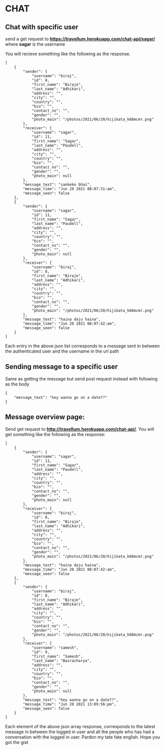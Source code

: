 # CHAT
## Chat with specific user 
send a get request to **https://travellum.herokuapp.com/chat-api/sagar/** where **sagar** is the username

You will recieve something like the following as the response. 
```
[
    {
        "sender": {
            "username": "biraj",
            "id": 8,
            "first_name": "Biraje",
            "last_name": "Adhikari",
            "address": "",
            "city": "",
            "country": "",
            "bio": "",
            "contact_no": "",
            "gender": "",
            "photo_main": "/photos/2021/06/20/hijikata_k68mcmr.png"
        },
        "receiver": {
            "username": "sagar",
            "id": 11,
            "first_name": "Sagar",
            "last_name": "Paudell",
            "address": "",
            "city": "",
            "country": "",
            "bio": "",
            "contact_no": "",
            "gender": "",
            "photo_main": null
        },
        "message_text": "sankeko bhai",
        "message_time": "Jun 20 2021 08:07:31:am",
        "message_seen": false
    },
    {
        "sender": {
            "username": "sagar",
            "id": 11,
            "first_name": "Sagar",
            "last_name": "Paudell",
            "address": "",
            "city": "",
            "country": "",
            "bio": "",
            "contact_no": "",
            "gender": "",
            "photo_main": null
        },
        "receiver": {
            "username": "biraj",
            "id": 8,
            "first_name": "Biraje",
            "last_name": "Adhikari",
            "address": "",
            "city": "",
            "country": "",
            "bio": "",
            "contact_no": "",
            "gender": "",
            "photo_main": "/photos/2021/06/20/hijikata_k68mcmr.png"
        },
        "message_text": "haina daju haina",
        "message_time": "Jun 20 2021 08:07:42:am",
        "message_seen": false
    }
]
```
Each entry in the above json list corresponds to a message sent in between 
the authenticated user and the username in the url path

## Sending message to a specific user
Same as getting the message but send post request instead with following as the body
```
{
    "message_text": "hey wanna go on a date??"
}

```

## Message overview page:
Send get request to **http://travellum.herokuapp.com/chat-api/**. You will get
something like the following as the response:
```
[
    {
        "sender": {
            "username": "sagar",
            "id": 11,
            "first_name": "Sagar",
            "last_name": "Paudell",
            "address": "",
            "city": "",
            "country": "",
            "bio": "",
            "contact_no": "",
            "gender": "",
            "photo_main": null
        },
        "receiver": {
            "username": "biraj",
            "id": 8,
            "first_name": "Biraje",
            "last_name": "Adhikari",
            "address": "",
            "city": "",
            "country": "",
            "bio": "",
            "contact_no": "",
            "gender": "",
            "photo_main": "/photos/2021/06/20/hijikata_k68mcmr.png"
        },
        "message_text": "haina daju haina",
        "message_time": "Jun 20 2021 08:07:42:am",
        "message_seen": false
    },
    {
        "sender": {
            "username": "biraj",
            "id": 8,
            "first_name": "Biraje",
            "last_name": "Adhikari",
            "address": "",
            "city": "",
            "country": "",
            "bio": "",
            "contact_no": "",
            "gender": "",
            "photo_main": "/photos/2021/06/20/hijikata_k68mcmr.png"
        },
        "receiver": {
            "username": "samesh",
            "id": 9,
            "first_name": "Samesh",
            "last_name": "Bazracharya",
            "address": "",
            "city": "",
            "country": "",
            "bio": "",
            "contact_no": "",
            "gender": "",
            "photo_main": null
        },
        "message_text": "hey wanna go on a date??",
        "message_time": "Jun 20 2021 13:09:56:pm",
        "message_seen": false
    }
]
```
Each element of the above json array response, corresponds to the latest 
message in between the logged in user and all the people who has had a 
conversation with the logged in user. Pardon my tate fate english. Hope you
got the gist


